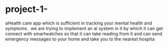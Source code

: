 # project-1-
aHealth care app which is sufficient in tracking your mental health and symptoms . we are trying to implement an ai system in it by which it can get connect with smartwatches so that it can take reading from it and can send emergency messages to your home and take you to the nearest hospita

